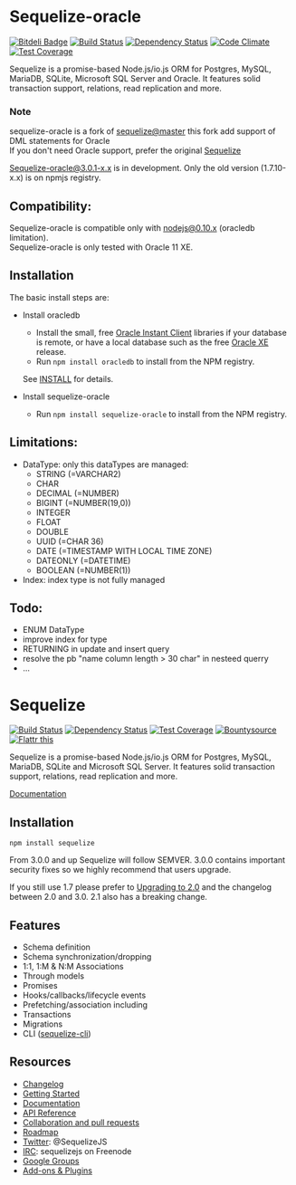 # Sequelize-oracle
  
[![Bitdeli Badge](https://d2weczhvl823v0.cloudfront.net/lebretr/sequelize-oracle/trend.png)](https://bitdeli.com/free "Bitdeli Badge") 
[![Build Status](https://travis-ci.org/lebretr/sequelize-oracle.svg?branch=master-Oracle-dev)](https://travis-ci.org/lebretr/sequelize-oracle) 
[![Dependency Status](https://david-dm.org/lebretr/sequelize-oracle.png)](https://david-dm.org/lebretr/sequelize-oracle) 
[![Code Climate](https://codeclimate.com/github/lebretr/sequelize-oracle/badges/gpa.svg)](https://codeclimate.com/github/lebretr/sequelize-oracle) 
[![Test Coverage](https://codeclimate.com/github/lebretr/sequelize-oracle/badges/coverage.svg)](https://codeclimate.com/github/lebretr/sequelize-oracle)

Sequelize is a promise-based Node.js/io.js ORM for Postgres, MySQL, MariaDB, SQLite, Microsoft SQL Server and Oracle. It features solid transaction support, relations, read replication and more.

### Note
sequelize-oracle is a fork of [sequelize@master](https://github.com/sequelize/sequelize/tree/master) 
this fork add support of DML statements for Oracle  
If you don't need Oracle support, prefer the original [Sequelize](http://sequelizejs.com/)  
  
Sequelize-oracle@3.0.1-x.x is in development. Only the old version (1.7.10-x.x) is on npmjs registry.  

## Compatibility:
Sequelize-oracle is compatible only with nodejs@0.10.x (oracledb limitation).  
Sequelize-oracle is only tested with Oracle 11 XE.  
  
## Installation

The basic install steps are:

- Install oracledb
  - Install the small, free [Oracle Instant Client](http://www.oracle.com/technetwork/database/features/instant-client/index-100365.html) libraries if your database is remote, or have a local database such as the free [Oracle XE](http://www.oracle.com/technetwork/database/database-technologies/express-edition/overview/index.html) release.
  - Run `npm install oracledb` to install from the NPM registry.

  See [INSTALL](https://github.com/oracle/node-oracledb/blob/master/INSTALL.md) for details.

- Install sequelize-oracle
  - Run `npm install sequelize-oracle` to install from the NPM registry.

## Limitations:

- DataType: only this dataTypes are managed: 
  - STRING (=VARCHAR2)
  - CHAR
  - DECIMAL (=NUMBER)
  - BIGINT (=NUMBER(19,0))
  - INTEGER
  - FLOAT 
  - DOUBLE
  - UUID (=CHAR 36)
  - DATE (=TIMESTAMP WITH LOCAL TIME ZONE)
  - DATEONLY (=DATETIME) 
  - BOOLEAN (=NUMBER(1))
- Index: index type is not fully managed
  
## Todo:
- ENUM DataType
- improve index for type
- RETURNING in update and insert query
- resolve the pb "name column length > 30 char" in nesteed querry
- ...
  
  
  
# Sequelize

[![Build Status](https://travis-ci.org/sequelize/sequelize.svg?branch=master)](https://travis-ci.org/sequelize/sequelize) [![Dependency Status](https://david-dm.org/sequelize/sequelize.svg)](https://david-dm.org/sequelize/sequelize) [![Test Coverage](https://codeclimate.com/github/sequelize/sequelize/badges/coverage.svg)](https://codeclimate.com/github/sequelize/sequelize)
[![Bountysource](https://www.bountysource.com/badge/team?team_id=955&style=bounties_received)](https://www.bountysource.com/teams/sequelize/issues?utm_source=Sequelize&utm_medium=shield&utm_campaign=bounties_received)
[![Flattr this](http://api.flattr.com/button/flattr-badge-large.png)](http://flattr.com/thing/1259407/Sequelize)

Sequelize is a promise-based Node.js/io.js ORM for Postgres, MySQL, MariaDB, SQLite and Microsoft SQL Server. It features solid transaction support, relations, read replication and more.

[Documentation](http://sequelize.readthedocs.org/en/latest/)

## Installation

`npm install sequelize`

From 3.0.0 and up Sequelize will follow SEMVER. 3.0.0 contains important security fixes so we highly recommend that users upgrade.

If you still use 1.7 please prefer to [Upgrading to 2.0](https://github.com/sequelize/sequelize/wiki/Upgrading-to-2.0) and the changelog between 2.0 and 3.0. 2.1 also has a breaking change.

## Features

- Schema definition
- Schema synchronization/dropping
- 1:1, 1:M & N:M Associations
- Through models
- Promises
- Hooks/callbacks/lifecycle events
- Prefetching/association including
- Transactions
- Migrations
- CLI ([sequelize-cli](https://github.com/sequelize/cli))

## Resources
- [Changelog](https://github.com/sequelize/sequelize/blob/master/changelog.md)
- [Getting Started](http://docs.sequelizejs.com/en/latest/docs/getting-started/)
- [Documentation](http://docs.sequelizejs.com/en/latest/)
- [API Reference](http://docs.sequelizejs.com/en/latest/)
- [Collaboration and pull requests](https://github.com/sequelize/sequelize/blob/master/CONTRIBUTING.md)
- [Roadmap](https://github.com/sequelize/sequelize/issues/2869)
- [Twitter](https://twitter.com/SequelizeJS): @SequelizeJS
- [IRC](http://webchat.freenode.net?channels=sequelizejs): sequelizejs on Freenode
- [Google Groups](https://groups.google.com/forum/#!forum/sequelize)
- [Add-ons & Plugins](https://github.com/sequelize/sequelize/wiki/Add-ons-&-Plugins)
